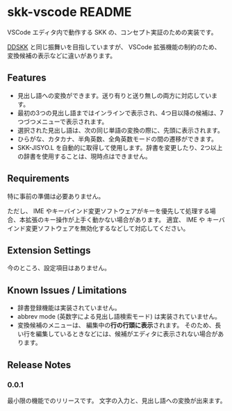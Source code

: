 # skk-vscode README

VSCode エディタ内で動作する SKK の、コンセプト実証のための実装です。

[DDSKK](https://github.com/skk-dev/ddskk/) と同じ振舞いを目指していますが、 VSCode 拡張機能の制約のため、変換候補の表示などに違いがあります。

## Features

* 見出し語への変換ができます。送り有りと送り無しの両方に対応しています。
* 最初の3つの見出し語まではインラインで表示され、4つ目以降の候補は、7つづつメニューで表示されます。
* 選択された見出し語は、次の同じ単語の変換の際に、先頭に表示されます。
* ひらがな、カタカナ、半角英数、全角英数モードの間の遷移ができます。
* SKK-JISYO.L を自動的に取得して使用します。辞書を変更したり、2つ以上の辞書を使用することは、現時点はできません。


## Requirements

特に事前の準備は必要ありません。

ただし、 IME やキーバインド変更ソフトウェアがキーを優先して処理する場合、本拡張のキー操作が上手く動かない場合があります。
適宜、 IME や キーバインド変更ソフトウェアを無効化するなどして対応してください。


## Extension Settings

今のところ、設定項目はありません。


## Known Issues / Limitations

* 辞書登録機能は実装されていません。
* abbrev mode (英数字による見出し語検索モード) は実装されていません。
* 変換候補のメニューは、 編集中の**行の行頭に表示**されます。
  そのため、長い行を編集しているときなどには、候補がエディタに表示されない場合があります。


## Release Notes

### 0.0.1

最小限の機能でのリリースです。
文字の入力と、見出し語への変換が出来ます。
